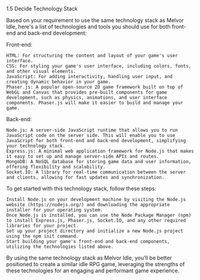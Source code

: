 1.5 Decide Technology Stack

Based on your requirement to use the same technology stack as Melvor Idle, here's a list of technologies and tools you should use for both front-end and back-end development:

Front-end:

    HTML: For structuring the content and layout of your game's user interface.
    CSS: For styling your game's user interface, including colors, fonts, and other visual elements.
    JavaScript: For adding interactivity, handling user input, and creating dynamic behavior in your game.
    Phaser.js: A popular open-source 2D game framework built on top of WebGL and Canvas that provides pre-built components for game development, such as physics, animations, and user interface components. Phaser.js will make it easier to build and manage your game.

Back-end:

    Node.js: A server-side JavaScript runtime that allows you to run JavaScript code on the server side. This will enable you to use JavaScript for both front-end and back-end development, simplifying your technology stack.
    Express.js: A minimal web application framework for Node.js that makes it easy to set up and manage server-side APIs and routes.
    MongoDB: A NoSQL database for storing game data and user information, offering flexibility and scalability.
    Socket.IO: A library for real-time communication between the server and clients, allowing for fast updates and synchronization.

To get started with this technology stack, follow these steps:

    Install Node.js on your development machine by visiting the Node.js website (https://nodejs.org/) and downloading the appropriate installer for your operating system.
    Once Node.js is installed, you can use the Node Package Manager (npm) to install Express.js, Phaser.js, Socket.IO, and any other required libraries for your project.
    Set up your project directory and initialize a new Node.js project using the npm init command.
    Start building your game's front-end and back-end components, utilizing the technologies listed above.

By using the same technology stack as Melvor Idle, you'll be better positioned to create a similar idle RPG game, leveraging the strengths of these technologies for an engaging and performant game experience.
